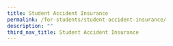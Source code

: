 ```yaml
---
title: Student Accident Insurance
permalink: /for-students/student-accident-insurance/
description: ""
third_nav_title: Student Accident Insurance
---
```

